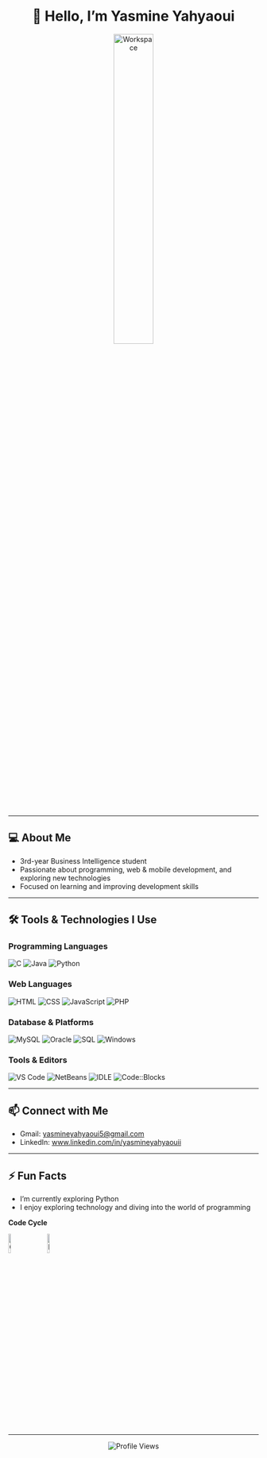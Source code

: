 <div align="center">

# 👋 Hello, I’m Yasmine Yahyaoui

<img src="https://github.com/SP-XD/SP-XD/blob/main/images/dev-working_rounded.gif?raw=true" alt="Workspace" width="40%"/>

</div>

---

## 💻 About Me

- 3rd-year Business Intelligence student  
- Passionate about programming, web & mobile development, and exploring new technologies  
- Focused on learning and improving development skills 

---

## 🛠 Tools & Technologies I Use

### Programming Languages
![C](https://img.shields.io/badge/C-00599C?style=flat&logo=c&logoColor=white)
![Java](https://img.shields.io/badge/Java-ED8B00?style=flat&logo=java&logoColor=white)
![Python](https://img.shields.io/badge/Python-FFD43B?style=flat&logo=python&logoColor=darkgreen)

### Web Languages
![HTML](https://img.shields.io/badge/HTML5-E34F26?style=flat&logo=html5&logoColor=white)
![CSS](https://img.shields.io/badge/CSS3-1572B6?style=flat&logo=css3&logoColor=white)
![JavaScript](https://img.shields.io/badge/JavaScript-323330?style=flat&logo=javascript&logoColor=F7DF1E)
![PHP](https://img.shields.io/badge/PHP-777BB4?style=flat&logo=php&logoColor=white)

### Database & Platforms
![MySQL](https://img.shields.io/badge/MySQL-4479A1?style=flat&logo=mysql&logoColor=white)
![Oracle](https://img.shields.io/badge/Oracle-F80000?style=flat&logo=oracle&logoColor=white)
![SQL](https://img.shields.io/badge/SQL-FF5733?style=flat&logo=mysql&logoColor=white)
![Windows](https://img.shields.io/badge/Windows-0078D4?style=flat&logo=windows&logoColor=white)

### Tools & Editors
![VS Code](https://img.shields.io/badge/VS_Code-0078D4?style=flat&logo=visual-studio-code&logoColor=white)
![NetBeans](https://img.shields.io/badge/NetBeans-0078B2?style=flat&logo=apache-netbeans&logoColor=white)
![IDLE](https://img.shields.io/badge/IDLE-FFD43B?style=flat&logo=python&logoColor=green)
![Code::Blocks](https://img.shields.io/badge/Code::Blocks-000000?style=flat&logo=codeblocks&logoColor=white)

---

## 📫 Connect with Me

- Gmail: yasmineyahyaoui5@gmail.com
- LinkedIn: www.linkedin.com/in/yasmineyahyaouii
  
---

## ⚡ Fun Facts

- I’m currently exploring Python  
- I enjoy exploring technology and diving into the world of programming

**Code Cycle**<br>

<img src="https://raw.githubusercontent.com/Tarikul-Islam-Anik/Animated-Fluent-Emojis/master/Emojis/Smilies/Face%20with%20Spiral%20Eyes.png" width="10%" alt="Code error!"/>
&nbsp;&nbsp;&nbsp;&nbsp;&nbsp;
<img src="https://raw.githubusercontent.com/Tarikul-Islam-Anik/Animated-Fluent-Emojis/master/Emojis/Smilies/Relieved%20Face.png" width="10%" alt="Debugged successfully!"/>
<br>


---

<div align="center">

![Profile Views](https://komarev.com/ghpvc/?username=YasmineYahyaoui&style=flat&color=orange)

</div>

